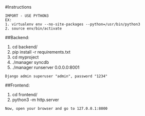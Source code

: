 #Instructions

```
IMPORT - USE PYTHON3
EX:
1. virtualenv env --no-site-packages --python=/usr/bin/python3
2. source env/bin/activate
```

##Backend:
1. cd backend/
2. pip install -r requirements.txt
3. cd myproject
4. ./manager syncdb
5. ./manager runserver 0.0.0.0:8001

```
Django admin superuser "admin", password "1234"
```

##Frontend:
1. cd frontend/
2. python3 -m http.server
```
Now, open your browser and go to 127.0.0.1:8000
```

